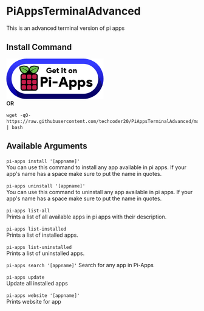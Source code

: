 # PiAppsTerminalAdvanced
This is an advanced terminal version of pi apps

## Install Command
[![badge](https://github.com/Botspot/pi-apps/blob/master/icons/badge.png?raw=true)](https://github.com/Botspot/pi-apps)<br>
**OR**
```
wget -qO- https://raw.githubusercontent.com/techcoder20/PiAppsTerminalAdvanced/main/install.sh | bash
```

## Available Arguments

`pi-apps install '[appname]'`  
You can use this command to install any app available in pi apps. If your app's name has a space make sure to put the name in quotes.  

`pi-apps uninstall '[appname]'`  
You can use this command to uninstall any app available in pi apps. If your app's name has a space make sure to put the name in quotes.  

`pi-apps list-all`  
Prints a list of all available apps in pi apps with their description.  

`pi-apps list-installed`  
Prints a list of installed apps.  

`pi-apps list-uninstalled`  
Prints a list of uninstalled apps.  

`pi-apps search '[appname]'`
Search for any app in Pi-Apps

`pi-apps update`  
Update all installed apps

`pi-apps website '[appname]'`  
Prints website for app
